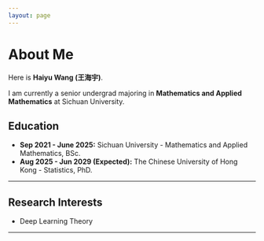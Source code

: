 ```yaml
---
layout: page
---
```


# About Me

Here is **Haiyu Wang (王海宇)**.

I am currently a senior undergrad majoring in **Mathematics and Applied Mathematics** at Sichuan University. 

## Education

- **Sep 2021 - June 2025:**    Sichuan University  - Mathematics and Applied Mathematics, BSc.
- **Aug 2025 - Jun 2029 (Expected):** The Chinese University of Hong Kong - Statistics, PhD.
 
---

## Research Interests

- Deep Learning Theory

---

